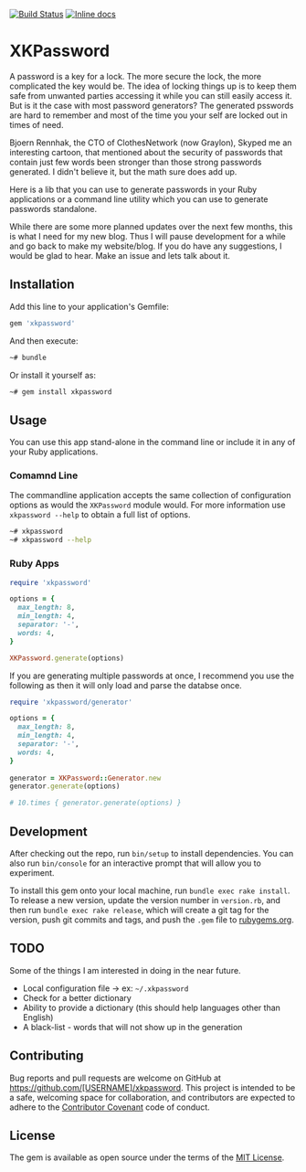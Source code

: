 [![Build Status](https://travis-ci.org/jdeen/xkpassword.svg?branch=master)](https://travis-ci.org/jdeen/xkpassword)
[![Inline docs](http://inch-ci.org/github/jdeen/xkpassword.svg?branch=master)](http://inch-ci.org/github/jdeen/xkpassword)

# XKPassword

A password is a key for a lock. The more secure the lock, the more complicated the key would
be. The idea of locking things up is to keep them safe from unwanted parties accessing it
while you can still easily access it. But is it the case with most password generators? The
generated psswords are hard to remember and most of the time you your self are locked out
in times of need.

Bjoern Rennhak, the CTO of ClothesNetwork (now Graylon), Skyped me an interesting cartoon,
that mentioned about the security of passwords that contain just few words been stronger
than those strong passwords generated. I didn't believe it, but the math sure does add up.

Here is a lib that you can use to generate passwords in your Ruby applications or a
command line utility which you can use to generate passwords standalone.

While there are some more planned updates over the next few months, this is what I need for
my new blog. Thus I will pause development for a while and go back to make my website/blog.
If you do have any suggestions, I would be glad to hear. Make an issue and lets talk about
it.


## Installation

Add this line to your application's Gemfile:

```ruby
gem 'xkpassword'
```

And then execute:

```bash
~# bundle
```

Or install it yourself as:

```bash
~# gem install xkpassword
```

## Usage

You can use this app stand-alone in the command line or include it in any of your Ruby
applications.

### Comamnd Line
The commandline application accepts the same collection of configuration options as would
the `XKPassword` module would. For more information use `xkpassword --help` to obtain a
full list of options.

```bash
~# xkpassword
~# xkpassword --help
```

### Ruby Apps

```ruby
require 'xkpassword'

options = {
  max_length: 8,
  min_length: 4,
  separator: '-',
  words: 4,
}

XKPassword.generate(options)
```

If you are generating multiple passwords at once, I recommend you use
the following as then it will only load and parse the databse once.

```ruby
require 'xkpassword/generator'

options = {
  max_length: 8,
  min_length: 4,
  separator: '-',
  words: 4,
}
  
generator = XKPassword::Generator.new
generator.generate(options)

# 10.times { generator.generate(options) }
```

## Development

After checking out the repo, run `bin/setup` to install dependencies. You can also run 
`bin/console` for an interactive prompt that will allow you to experiment.

To install this gem onto your local machine, run `bundle exec rake install`. To release
a new version, update the version number in `version.rb`, and then run `bundle exec rake
release`, which will create a git tag for the version, push git commits and tags, and push
the `.gem` file to [rubygems.org](https://rubygems.org).

## TODO

Some of the things I am interested in doing in the near future.

- Local configuration file -> ex: `~/.xkpassword`
- Check for a better dictionary
- Ability to provide a dictionary (this should help languages other than English)
- A black-list - words that will not show up in the generation

## Contributing

Bug reports and pull requests are welcome on GitHub at https://github.com/[USERNAME]/xkpassword.
This project is intended to be a safe, welcoming space for collaboration, and contributors
are expected to adhere to the [Contributor Covenant](http://contributor-covenant.org) code of
conduct.


## License

The gem is available as open source under the terms of the [MIT License](http://opensource.org/licenses/MIT).

